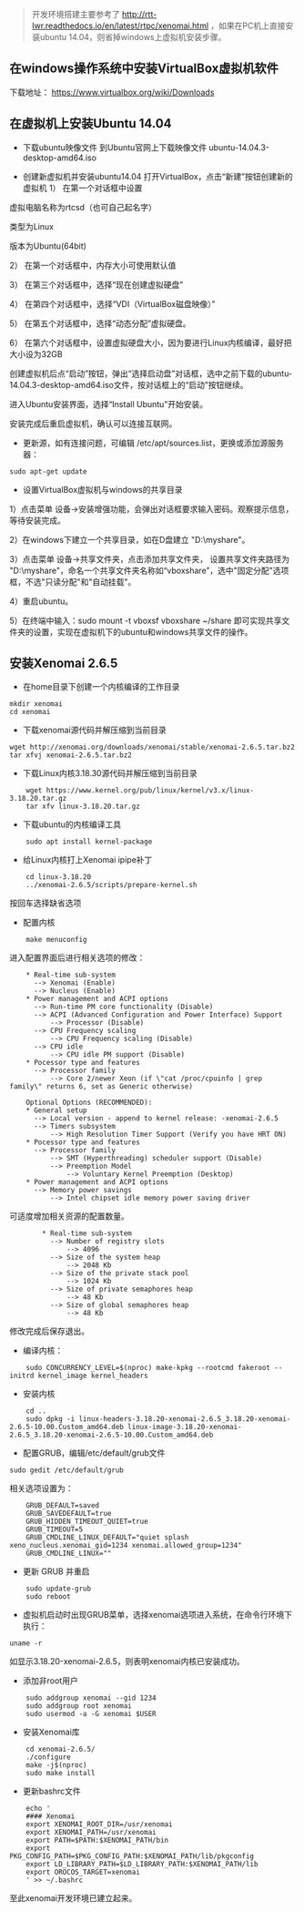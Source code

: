 > 开发环境搭建主要参考了 http://rtt-lwr.readthedocs.io/en/latest/rtpc/xenomai.html ，如果在PC机上直接安装ubuntu 14.04，则省掉windows上虚拟机安装步骤。

## 在windows操作系统中安装VirtualBox虚拟机软件

下载地址： https://www.virtualbox.org/wiki/Downloads


## 在虚拟机上安装Ubuntu 14.04

- 下载ubuntu映像文件
到Ubuntu官网上下载映像文件 ubuntu-14.04.3-desktop-amd64.iso

- 创建新虚拟机并安装ubuntu14.04
打开VirtualBox，点击“新建”按钮创建新的虚拟机
1） 在第一个对话框中设置

虚拟电脑名称为rtcsd（也可自己起名字）

类型为Linux

版本为Ubuntu(64bit)

2） 在第一个对话框中，内存大小可使用默认值

3） 在第三个对话框中，选择“现在创建虚拟硬盘”

4） 在第四个对话框中，选择“VDI（VirtualBox磁盘映像）”

5） 在第五个对话框中，选择“动态分配”虚拟硬盘。

6） 在第六个对话框中，设置虚拟硬盘大小，因为要进行Linux内核编译，最好把大小设为32GB

创建虚拟机后点“启动”按钮，弹出“选择启动盘”对话框，选中之前下载的ubuntu-14.04.3-desktop-amd64.iso文件，按对话框上的“启动”按钮继续。

进入Ubuntu安装界面，选择“Install Ubuntu”开始安装。

安装完成后重启虚拟机，确认可以连接互联网。

- 更新源，如有连接问题，可编辑 /etc/apt/sources.list，更换或添加源服务器：

```
sudo apt-get update
```
- 设置VirtualBox虚拟机与windows的共享目录

1）点击菜单 设备->安装增强功能，会弹出对话框要求输入密码。观察提示信息，等待安装完成。

2）在windows下建立一个共享目录，如在D盘建立 "D:\myshare"。

3）点击菜单 设备->共享文件夹，点击添加共享文件夹， 设置共享文件夹路径为 "D:\myshare"，命名一个共享文件夹名称如“vboxshare”，选中"固定分配"选项框，不选"只读分配"和"自动挂载"。

4）重启ubuntu。

5）在终端中输入：sudo mount -t vboxsf vboxshare ~/share 即可实现共享文件夹的设置，实现在虚拟机下的ubuntu和windows共享文件的操作。

## 安装Xenomai 2.6.5

- 在home目录下创建一个内核编译的工作目录

```
mkdir xenomai
cd xenomai
```

- 下载xenomai源代码并解压缩到当前目录

```
wget http://xenomai.org/downloads/xenomai/stable/xenomai-2.6.5.tar.bz2
tar xfvj xenomai-2.6.5.tar.bz2
```

- 下载Linux内核3.18.30源代码并解压缩到当前目录

```
    wget https://www.kernel.org/pub/linux/kernel/v3.x/linux-3.18.20.tar.gz
    tar xfv linux-3.18.20.tar.gz
```

- 下载ubuntu的内核编译工具

```
    sudo apt install kernel-package
```

- 给Linux内核打上Xenomai ipipe补丁

```
    cd linux-3.18.20
    ../xenomai-2.6.5/scripts/prepare-kernel.sh
```
按回车选择缺省选项

- 配置内核

```
    make menuconfig
```

进入配置界面后进行相关选项的修改：

```
    * Real-time sub-system
      --> Xenomai (Enable)
      --> Nucleus (Enable)
    * Power management and ACPI options
      --> Run-time PM core functionality (Disable)
      --> ACPI (Advanced Configuration and Power Interface) Support
          --> Processor (Disable)
      --> CPU Frequency scaling
          --> CPU Frequency scaling (Disable)
      --> CPU idle
          --> CPU idle PM support (Disable)
    * Pocessor type and features
      --> Processor family
          --> Core 2/newer Xeon (if \"cat /proc/cpuinfo | grep family\" returns 6, set as Generic otherwise)

    Optional Options (RECOMMENDED):
    * General setup
      --> Local version - append to kernel release: -xenomai-2.6.5
      --> Timers subsystem
          --> High Resolution Timer Support (Verify you have HRT ON)
    * Pocessor type and features
      --> Processor family
          --> SMT (Hyperthreading) scheduler support (Disable)
          --> Preemption Model
              --> Voluntary Kernel Preemption (Desktop)
    * Power management and ACPI options
      --> Memory power savings
          --> Intel chipset idle memory power saving driver
```

可适度增加相关资源的配置数量。

```    
        * Real-time sub-system
          --> Number of registry slots
              --> 4096
          --> Size of the system heap
              --> 2048 Kb
          --> Size of the private stack pool
              --> 1024 Kb
          --> Size of private semaphores heap
              --> 48 Kb
          --> Size of global semaphores heap
              --> 48 Kb
```

修改完成后保存退出。

- 编译内核：

```
    sudo CONCURRENCY_LEVEL=$(nproc) make-kpkg --rootcmd fakeroot --initrd kernel_image kernel_headers
```

- 安装内核

```   
    cd ..
    sudo dpkg -i linux-headers-3.18.20-xenomai-2.6.5_3.18.20-xenomai-2.6.5-10.00.Custom_amd64.deb linux-image-3.18.20-xenomai-2.6.5_3.18.20-xenomai-2.6.5-10.00.Custom_amd64.deb
```

- 配置GRUB，编辑/etc/default/grub文件

```
sudo gedit /etc/default/grub
```

相关选项设置为：

```
    GRUB_DEFAULT=saved
    GRUB_SAVEDEFAULT=true
    GRUB_HIDDEN_TIMEOUT_QUIET=true
    GRUB_TIMEOUT=5
    GRUB_CMDLINE_LINUX_DEFAULT="quiet splash xeno_nucleus.xenomai_gid=1234 xenomai.allowed_group=1234"
    GRUB_CMDLINE_LINUX=""
```

- 更新 GRUB 并重启

```
    sudo update-grub
    sudo reboot
```
- 虚拟机启动时出现GRUB菜单，选择xenomai选项进入系统，在命令行环境下执行：

```
uname -r
```

如显示3.18.20-xenomai-2.6.5，则表明xenomai内核已安装成功。

- 添加非root用户

```
    sudo addgroup xenomai --gid 1234
    sudo addgroup root xenomai
    sudo usermod -a -G xenomai $USER
```

- 安装Xenomai库

```
    cd xenomai-2.6.5/
    ./configure
    make -j$(nproc)
    sudo make install
```

- 更新bashrc文件

```
    echo '
    #### Xenomai
    export XENOMAI_ROOT_DIR=/usr/xenomai
    export XENOMAI_PATH=/usr/xenomai
    export PATH=$PATH:$XENOMAI_PATH/bin
    export PKG_CONFIG_PATH=$PKG_CONFIG_PATH:$XENOMAI_PATH/lib/pkgconfig
    export LD_LIBRARY_PATH=$LD_LIBRARY_PATH:$XENOMAI_PATH/lib
    export OROCOS_TARGET=xenomai
    ' >> ~/.bashrc
```

至此xenomai开发环境已建立起来。
